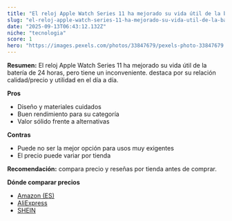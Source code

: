 ```yaml
---
title: "El reloj Apple Watch Series 11 ha mejorado su vida útil de la batería de 24 horas, pero tiene un inconveniente."
slug: "el-reloj-apple-watch-series-11-ha-mejorado-su-vida-util-de-la-bateria-de-24-hora"
date: "2025-09-13T06:43:12.132Z"
niche: "tecnologia"
score: 1
hero: "https://images.pexels.com/photos/33847679/pexels-photo-33847679.jpeg?auto=compress&cs=tinysrgb&fit=crop&h=627&w=1200&auto=compress&cs=tinysrgb&w=1200&h=675&fit=crop"
---
```


**Resumen:** El reloj Apple Watch Series 11 ha mejorado su vida útil de la batería de 24 horas, pero tiene un inconveniente. destaca por su relación calidad/precio y utilidad en el día a día.

**Pros**
- Diseño y materiales cuidados
- Buen rendimiento para su categoría
- Valor sólido frente a alternativas

**Contras**
- Puede no ser la mejor opción para usos muy exigentes
- El precio puede variar por tienda

**Recomendación:** compara precio y reseñas por tienda antes de comprar.

**Dónde comparar precios**
- [Amazon (ES)](https://www.amazon.es/s?k=El%20reloj%20Apple%20Watch%20Series%2011%20ha%20mejorado%20su%20vida%20%C3%BAtil%20de%20la%20bater%C3%ADa%20de%2024%20horas%2C%20pero%20tiene%20un%20inconveniente.&tag=teknovashop25-21)
- [AliExpress](https://www.aliexpress.com/wholesale?SearchText=El%20reloj%20Apple%20Watch%20Series%2011%20ha%20mejorado%20su%20vida%20%C3%BAtil%20de%20la%20bater%C3%ADa%20de%2024%20horas%2C%20pero%20tiene%20un%20inconveniente.)
- [SHEIN](https://www.shein.com/pdsearch/El%20reloj%20Apple%20Watch%20Series%2011%20ha%20mejorado%20su%20vida%20%C3%BAtil%20de%20la%20bater%C3%ADa%20de%2024%20horas%2C%20pero%20tiene%20un%20inconveniente.)